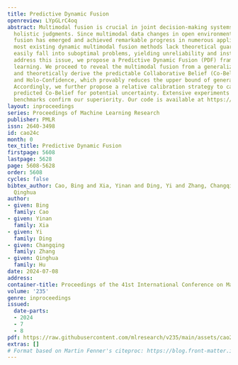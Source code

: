```yaml
---
title: Predictive Dynamic Fusion
openreview: LYpGLrC4oq
abstract: Multimodal fusion is crucial in joint decision-making systems for rendering
  holistic judgments. Since multimodal data changes in open environments, dynamic
  fusion has emerged and achieved remarkable progress in numerous applications. However,
  most existing dynamic multimodal fusion methods lack theoretical guarantees and
  easily fall into suboptimal problems, yielding unreliability and instability. To
  address this issue, we propose a Predictive Dynamic Fusion (PDF) framework for multimodal
  learning. We proceed to reveal the multimodal fusion from a generalization perspective
  and theoretically derive the predictable Collaborative Belief (Co-Belief) with Mono-
  and Holo-Confidence, which provably reduces the upper bound of generalization error.
  Accordingly, we further propose a relative calibration strategy to calibrate the
  predicted Co-Belief for potential uncertainty. Extensive experiments on multiple
  benchmarks confirm our superiority. Our code is available at https://github.com/Yinan-Xia/PDF.
layout: inproceedings
series: Proceedings of Machine Learning Research
publisher: PMLR
issn: 2640-3498
id: cao24c
month: 0
tex_title: Predictive Dynamic Fusion
firstpage: 5608
lastpage: 5628
page: 5608-5628
order: 5608
cycles: false
bibtex_author: Cao, Bing and Xia, Yinan and Ding, Yi and Zhang, Changqing and Hu,
  Qinghua
author:
- given: Bing
  family: Cao
- given: Yinan
  family: Xia
- given: Yi
  family: Ding
- given: Changqing
  family: Zhang
- given: Qinghua
  family: Hu
date: 2024-07-08
address:
container-title: Proceedings of the 41st International Conference on Machine Learning
volume: '235'
genre: inproceedings
issued:
  date-parts:
  - 2024
  - 7
  - 8
pdf: https://raw.githubusercontent.com/mlresearch/v235/main/assets/cao24c/cao24c.pdf
extras: []
# Format based on Martin Fenner's citeproc: https://blog.front-matter.io/posts/citeproc-yaml-for-bibliographies/
---
```

